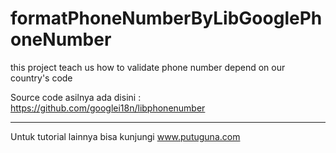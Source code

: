 # formatPhoneNumberByLibGooglePhoneNumber
this project teach us how to validate phone number depend on our country's code

Source code asilnya ada disini : https://github.com/googlei18n/libphonenumber

-----------------

Untuk tutorial lainnya bisa kunjungi www.putuguna.com
